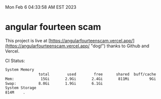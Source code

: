 Mon Feb  6 04:33:58 AM EST 2023

# angular fourteen scam


This project is live at [https://angularfourteenscam.vercel.app/](https://angularfourteenscam.vercel.app/ "dog!") thanks to Github and Vercel.

CI Status: 

```bash
System Memory
               total        used        free      shared  buff/cache   available
Mem:            15Gi       2.9Gi       2.4Gi       811Mi         9Gi        11Gi
Swap:          8.0Gi       1.9Gi       6.1Gi
System Storage
814M	.
